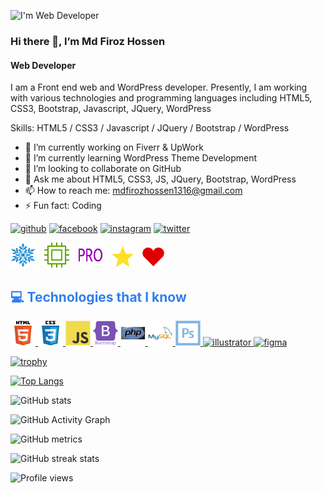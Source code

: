 ![I'm Web Developer](https://pbs.twimg.com/profile_banners/1316954352808992768/1602827312/1500x500)

### Hi there 👋, I’m Md Firoz Hossen
#### Web Developer

I am a Front end web and WordPress developer. Presently, I am working with various technologies and programming languages including HTML5, CSS3, Bootstrap, Javascript, JQuery, WordPress

Skills: HTML5 / CSS3 / Javascript / JQuery / Bootstrap / WordPress

- 🔭 I’m currently working on Fiverr & UpWork 
- 🌱 I’m currently learning WordPress Theme Development 
- 👯 I’m looking to collaborate on GitHub 
- 💬 Ask me about HTML5, CSS3, JS, JQuery, Bootstrap, WordPress 
- 📫 How to reach me: mdfirozhossen1316@gmail.com 
- ⚡ Fun fact: Coding 


[<img src='https://cdn.jsdelivr.net/npm/simple-icons@3.0.1/icons/github.svg' alt='github' height='40'>](https://github.com/Firozhossen1316)  [<img src='https://cdn.jsdelivr.net/npm/simple-icons@3.0.1/icons/facebook.svg' alt='facebook' height='40'>](https://www.facebook.com/Firozvslikhon)  [<img src='https://cdn.jsdelivr.net/npm/simple-icons@3.0.1/icons/instagram.svg' alt='instagram' height='40'>](https://www.instagram.com/wordpress_theme_developer/)  [<img src='https://cdn.jsdelivr.net/npm/simple-icons@3.0.1/icons/twitter.svg' alt='twitter' height='40'>](https://twitter.com/developer_mf)  

<a href='https://archiveprogram.github.com/'><img src='https://raw.githubusercontent.com/acervenky/animated-github-badges/master/assets/acbadge.gif' width='40' height='40'></a> <a href='https://docs.github.com/en/developers'><img src='https://raw.githubusercontent.com/acervenky/animated-github-badges/master/assets/devbadge.gif' width='40' height='40'></a> <a href='https://github.com/pricing'><img src='https://raw.githubusercontent.com/acervenky/animated-github-badges/master/assets/pro.gif' width='40' height='40'></a> <a href='https://stars.github.com/'><img src='https://raw.githubusercontent.com/acervenky/animated-github-badges/master/assets/starbadge.gif' width='35' height='35'></a> <a href='https://docs.github.com/en/github/supporting-the-open-source-community-with-github-sponsors'><img src='https://raw.githubusercontent.com/acervenky/animated-github-badges/master/assets/sponsorbadge.gif' width='35' height='35'></a> 

<h2 align="left" style="color:#3080ed;">💻 Technologies that I know</h2>
<p align="left"> <a href="https://www.w3.org/html/" target="_blank" rel="noreferrer"> <img src="https://raw.githubusercontent.com/devicons/devicon/master/icons/html5/html5-original-wordmark.svg" alt="html5" width="40" height="40"/> </a>
<a href="https://www.w3schools.com/css/" target="_blank" rel="noreferrer"> <img src="https://raw.githubusercontent.com/devicons/devicon/master/icons/css3/css3-original-wordmark.svg" alt="css3" width="40" height="40"/> </a>
<a href="https://developer.mozilla.org/en-US/docs/Web/JavaScript" target="_blank" rel="noreferrer"> <img src="https://raw.githubusercontent.com/devicons/devicon/master/icons/javascript/javascript-original.svg" alt="javascript" width="40" height="40"/> </a>
<a href="https://getbootstrap.com" target="_blank" rel="noreferrer"> <img src="https://raw.githubusercontent.com/devicons/devicon/master/icons/bootstrap/bootstrap-plain-wordmark.svg" alt="bootstrap" width="40" height="40"/> </a>
<a href="https://www.php.net" target="_blank" rel="noreferrer"> <img src="https://raw.githubusercontent.com/devicons/devicon/master/icons/php/php-original.svg" alt="php" width="40" height="40"/> </a> <a href="https://www.mysql.com/" target="_blank" rel="noreferrer"> <img src="https://raw.githubusercontent.com/devicons/devicon/master/icons/mysql/mysql-original-wordmark.svg" alt="mysql" width="40" height="40"/> </a>
<a href="https://www.photoshop.com/en" target="_blank" rel="noreferrer"> <img src="https://raw.githubusercontent.com/devicons/devicon/master/icons/photoshop/photoshop-line.svg" alt="photoshop" width="40" height="40"/> </a>
<a href="https://www.adobe.com/in/products/illustrator.html" target="_blank" rel="noreferrer"> <img src="https://www.vectorlogo.zone/logos/adobe_illustrator/adobe_illustrator-icon.svg" alt="illustrator" width="40" height="40"/> </a>
<a href="https://www.figma.com/" target="_blank" rel="noreferrer"> <img src="https://www.vectorlogo.zone/logos/figma/figma-icon.svg" alt="figma" width="40" height="40"/> </a> </p>

[![trophy](https://github-profile-trophy.vercel.app/?username=Firozhossen1316)](https://github.com/ryo-ma/github-profile-trophy)

[![Top Langs](https://github-readme-stats.vercel.app/api/top-langs/?username=Firozhossen1316)](https://github.com/anuraghazra/github-readme-stats)

![GitHub stats](https://github-readme-stats.vercel.app/api?username=Firozhossen1316&show_icons=true&count_private=true)  

![GitHub Activity Graph](https://activity-graph.herokuapp.com/graph?username=Firozhossen1316)  

![GitHub metrics](https://metrics.lecoq.io/Firozhossen1316)  

![GitHub streak stats](https://github-readme-streak-stats.herokuapp.com/?user=Firozhossen1316)  

![Profile views](https://gpvc.arturio.dev/Firozhossen1316)  
